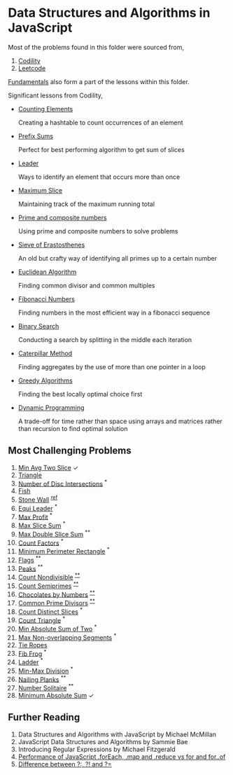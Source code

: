 # Data Structures and Algorithms in JavaScript

Most of the problems found in this folder were sourced from,

1. [Codility](https://app.codility.com/programmers/)
2. [Leetcode](https://leetcode.com/)

[Fundamentals](./structures/) also form a part of the lessons within this folder.

Significant lessons from Codility,

- [Counting Elements](./codility/counting/)

  Creating a hashtable to count occurrences of an element

- [Prefix Sums](./codility/prefix-sums/)
  
  Perfect for best performing algorithm to get sum of slices

- [Leader](./codility/leader/)

  Ways to identify an element that occurs more than once

- [Maximum Slice](./codility/maximum-slice/)

  Maintaining track of the maximum running total

- [Prime and composite numbers](./codility/prime/)

  Using prime and composite numbers to solve problems

- [Sieve of Erastosthenes](./codility/sieve/)

  An old but crafty way of identifying all primes up to a certain number

- [Euclidean Algorithm](./codility/euclidean/)

  Finding common divisor and common multiples

- [Fibonacci Numbers](./codility/fibonacci/)

  Finding numbers in the most efficient way in a fibonacci sequence

- [Binary Search](./codility/binary-search/)

  Conducting a search by splitting in the middle each iteration

- [Caterpillar Method](./codility/caterpillar/)

  Finding aggregates by the use of more than one pointer in a loop

- [Greedy Algorithms](./codility/greedy/)

  Finding the best locally optimal choice first

- [Dynamic Programming](./codility/dynamic/)

  A trade-off for time rather than space using arrays and matrices rather than recursion to find optimal solution

## Most Challenging Problems

1. [Min Avg Two Slice](./codility/prefix-sums#minimum-average-of-two-slices) &#x2713;
3. [Triangle](./codility/sorting/triangluar.js)
4. [Number of Disc Intersections](./codility/sorting/disc.js) <sup>*</sup>
5. [Fish](./codility/stacks-queues/fish.js)
6. [Stone Wall](./codility/stacks-queues/stone-wall.js) <sup><a href="http://straightdeveloper.com/how-to-get-100-score-on-the-stonewall-exercise-on-codility/">ref</a></sup>
7. [Equi Leader](./codility/leader/equi.js) <sup>*</sup>
8. [Max Profit](./codility/maximum-slice/profit.js) <sup>*</sup>
9. [Max Slice Sum](./codility/maximum-slice/num.js) <sup>*</sup>
10. [Max Double Slice Sum](./codility/maximum-slice/sum.js) <sup>**</sup>
11. [Count Factors](./codility/prime/factor.js) <sup>*</sup>
12. [Minimum Perimeter Rectangle](./codility/prime/perimeter.js) <sup>*</sup>
13. [Flags](./codility/prime/flags.js) <sup>**</sup>
14. [Peaks](./codility/prime/peak.js) <sup>**</sup>
15. [Count Nondivisible](./codility/sieve/non-divisible.js) <sup><a href="https://en.wikipedia.org/wiki/Sieve_of_Eratosthenes">**</a></sup>
16. [Count Semiprimes](./codility/sieve/semi-primes.js) <sup><a href="https://en.wikipedia.org/wiki/Sieve_of_Eratosthenes">**</a></sup>
17. [Chocolates by Numbers](./codility/euclidean/chocolates.js) <sup><a href="https://en.wikipedia.org/wiki/Euclidean_algorithm">**</a></sup>
18. [Common Prime Divisors](./codility/euclidean/prime-divisors.js) <sup><a href="https://en.wikipedia.org/wiki/Euclidean_algorithm">**</a></sup>
19. [Count Distinct Slices](./codility/caterpillar/slices.js) <sup>*</sup>
20. [Count Triangle](./codility/caterpillar/triangle.js) <sup>*</sup>
21. [Min Absolute Sum of Two](./codility/caterpillar/two.js) <sup>*</sup>
22. [Max Non-overlapping Segments](./codility/greedy/segments.js) <sup>*</sup>
23. [Tie Ropes](./codility/greedy/ropes.js)
24. [Fib Frog](./codility/fibonacci/frog.js) <sup>*</sup>
25. [Ladder](./codility/fibonacci/ladder.js) <sup>*</sup>
26. [Min-Max Division](./codility/binary-search/min-max.js) <sup>*</sup>
27. [Nailing Planks](./codility/binary-search/nail.js) <sup>**</sup>
28. [Number Solitaire](./codility/dynamic/solitaire.js) <sup>**</sup>
29. [Minimum Absolute Sum](./codility/dynamic/MINABSSUM.md) &#x2713;


## Further Reading

1. Data Structures and Algorithms with JavaScript by Michael McMillan
2. JavaScript Data Structures and Algorithms by Sammie Bae
3. Introducing Regular Expressions by Michael Fitzgerald
4. [Performance of JavaScript .forEach, .map and .reduce vs for and for..of](https://leanylabs.com/blog/js-forEach-map-reduce-vs-for-for_of/)
5. [Difference between ?:, ?! and ?=](https://stackoverflow.com/questions/10804732/difference-between-and)